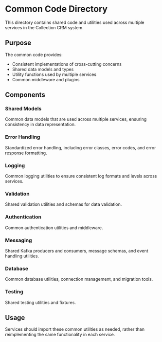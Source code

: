 # Common Code Directory

This directory contains shared code and utilities used across multiple services in the Collection CRM system.

## Purpose

The common code provides:
- Consistent implementations of cross-cutting concerns
- Shared data models and types
- Utility functions used by multiple services
- Common middleware and plugins

## Components

### Shared Models

Common data models that are used across multiple services, ensuring consistency in data representation.

### Error Handling

Standardized error handling, including error classes, error codes, and error response formatting.

### Logging

Common logging utilities to ensure consistent log formats and levels across services.

### Validation

Shared validation utilities and schemas for data validation.

### Authentication

Common authentication utilities and middleware.

### Messaging

Shared Kafka producers and consumers, message schemas, and event handling utilities.

### Database

Common database utilities, connection management, and migration tools.

### Testing

Shared testing utilities and fixtures.

## Usage

Services should import these common utilities as needed, rather than reimplementing the same functionality in each service.